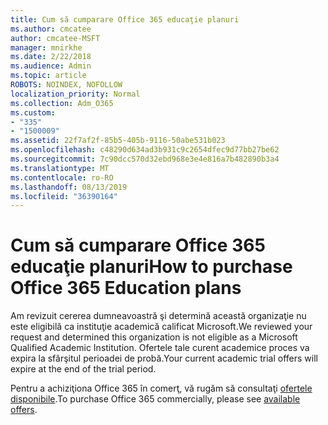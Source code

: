 ```yaml
---
title: Cum să cumparare Office 365 educaţie planuri
ms.author: cmcatee
author: cmcatee-MSFT
manager: mnirkhe
ms.date: 2/22/2018
ms.audience: Admin
ms.topic: article
ROBOTS: NOINDEX, NOFOLLOW
localization_priority: Normal
ms.collection: Adm_O365
ms.custom:
- "335"
- "1500009"
ms.assetid: 22f7af2f-85b5-405b-9116-50abe531b023
ms.openlocfilehash: c48290d634ad3b931c9c2654dfec9d77bb27be62
ms.sourcegitcommit: 7c90dcc570d32ebd968e3e4e816a7b482890b3a4
ms.translationtype: MT
ms.contentlocale: ro-RO
ms.lasthandoff: 08/13/2019
ms.locfileid: "36390164"
---
```

# <a name="how-to-purchase-office-365-education-plans"></a><span data-ttu-id="33c0c-102">Cum să cumparare Office 365 educaţie planuri</span><span class="sxs-lookup"><span data-stu-id="33c0c-102">How to purchase Office 365 Education plans</span></span>

<span data-ttu-id="33c0c-103">Am revizuit cererea dumneavoastră şi determină această organizaţie nu este eligibilă ca instituţie academică calificat Microsoft.</span><span class="sxs-lookup"><span data-stu-id="33c0c-103">We reviewed your request and determined this organization is not eligible as a Microsoft Qualified Academic Institution.</span></span> <span data-ttu-id="33c0c-104">Ofertele tale curent academice proces va expira la sfârşitul perioadei de probă.</span><span class="sxs-lookup"><span data-stu-id="33c0c-104">Your current academic trial offers will expire at the end of the trial period.</span></span>
  
<span data-ttu-id="33c0c-105">Pentru a achiziţiona Office 365 în comerţ, vă rugăm să consultaţi [ofertele disponibile](https://go.microsoft.com/fwlink/p/?linkid=868433).</span><span class="sxs-lookup"><span data-stu-id="33c0c-105">To purchase Office 365 commercially, please see [available offers](https://go.microsoft.com/fwlink/p/?linkid=868433).</span></span>  